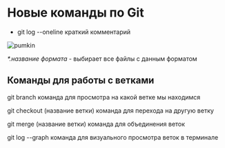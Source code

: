# Новые команды по Git

* git log --oneline   краткий комментарий

![pumkin](pumkin.jpg)

_*.название формата_ -  выбирает все файлы с данным форматом 

## Команды для работы с ветками

git branch   команда для просмотра на какой ветке мы находимся

git checkout (название ветки)   команда для перехода на другую ветку 

git merge (название ветки) команда для объединения веток

git log --graph  команда для визуального просмотра веток в терминале